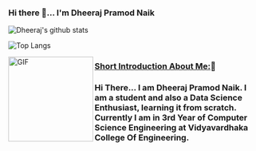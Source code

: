 ### Hi there 👋... I'm Dheeraj Pramod Naik

![Dheeraj's github stats](https://github-readme-stats.vercel.app/api?username=DheerajPramodNaik&show_icons=true&hide_border=false) 

![Top Langs](https://github-readme-stats.vercel.app/api/top-langs/?username=DheerajPramodNaik&layout=compact&hide_border=true)


<img align="left" width="170" height="170" alt="GIF" src="https://media.giphy.com/media/3o7TKMt1VVNkHV2PaE/giphy.gif" />

<h3><ins>Short Introduction About Me:</ins>🙂</h3>

### Hi There... I am Dheeraj Pramod Naik. I am a student and also a Data Science Enthusiast, learning it from scratch. Currently I am in 3rd Year of Computer Science Engineering at Vidyavardhaka College Of Engineering.
<!--
**DheerajPramodNaik/DheerajPramodNaik** is a ✨ _special_ ✨ repository because its `README.md` (this file) appears on your GitHub profile.

Here are some ideas to get you started:

- 🔭 I’m currently working on ...
- 🌱 I’m currently learning ...
- 👯 I’m looking to collaborate on ...
- 🤔 I’m looking for help with ...
- 💬 Ask me about ...
- 📫 How to reach me: ...
- 😄 Pronouns: ...
- ⚡ Fun fact: ...
-->
